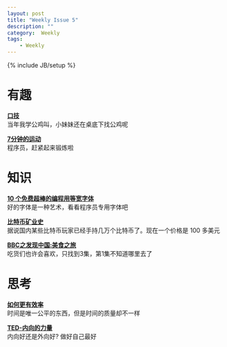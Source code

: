 ```yaml
---
layout: post
title: "Weekly Issue 5"
description: ""
category:  Weekly
tags: 
    - Weekly
---
```

{% include JB/setup %}

# 有趣
**[口技](http://www.douban.com/note/272890481/)**  
当年我学公鸡叫，小妹妹还在桌底下找公鸡呢

**[7分钟的运动](http://7-min.com/)**  
程序员，赶紧起来锻炼啦

# 知识
**[10 个免费超棒的编程用等宽字体](http://www.oschina.net/news/40762/10-great-free-monospaced-fonts-for-programming)**  
好的字体是一种艺术，看看程序员专用字体吧

**[比特币矿业史](http://zuroc.42qu.com/15638162)**  
据说国内某些比特币玩家已经手持几万个比特币了。现在一个价格是 100 多美元

**[BBC之发现中国:美食之旅](http://www.youku.com/show_page/id_z9bb5757250ce11e29498.html)**    
吃货们也许会喜欢，只找到3集，第1集不知道哪里去了

# 思考
**[如何更有效率](http://blog.thatboy.me/blog/translation-be-more-productive/)**  
时间是唯一公平的东西，但是时间的质量却不一样


**[TED-内向的力量](http://v.youku.com/v_show/id_XMzY4NjY2MTc2.html)**  
内向好还是外向好?  做好自己最好
